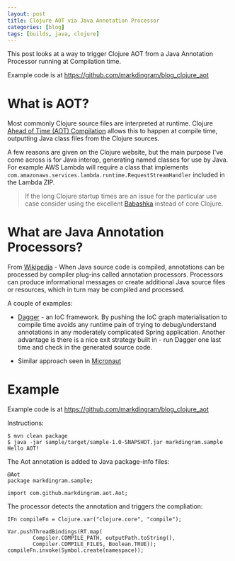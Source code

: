 ```yaml
---
layout: post
title: Clojure AOT via Java Annotation Processor
categories: [blog]
tags: [builds, java, clojure]
---
```


This post looks at a way to trigger Clojure AOT from a Java Annotation Processor running at Compilation time.

Example code is at <https://github.com/markdingram/blog_clojure_aot>

What is AOT?
============ 

Most commonly Clojure source files are interpreted at runtime. Clojure [Ahead of Time (AOT) Compilation](https://clojure.org/reference/compilation) allows this to happen at compile time, outputting Java class files from the Clojure sources. 

A few reasons are given on the Clojure website, but the main purpose I've come across is for Java interop, generating named classes for use by Java. For example AWS Lambda will require a class that implements `com.amazonaws.services.lambda.runtime.RequestStreamHandler` included in the Lambda ZIP.

> If the long Clojure startup times are an issue for the particular use case consider using the excellent [Babashka](https://github.com/borkdude/babashka) instead of core Clojure.


What are Java Annotation Processors?
====================================

From [Wikipedia](https://en.wikipedia.org/wiki/Java_annotation) - When Java source code is compiled, annotations can be processed by compiler plug-ins called annotation processors. Processors can produce informational messages or create additional Java source files or resources, which in turn may be compiled and processed.

A couple of examples:

- [Dagger](https://dagger.dev/) - an IoC framework. By pushing the IoC graph materialisation to compile time avoids any runtime pain of trying to debug/understand annotations in any moderately complicated Spring application. Another advantage is there is a nice exit strategy built in - run Dagger one last time and check in the generated source code.

- Similar approach seen in [Micronaut](https://docs.micronaut.io/latest/guide/index.html#ioc)



Example
=======

Example code is at <https://github.com/markdingram/blog_clojure_aot>



Instructions:

````
$ mvn clean package
$ java -jar sample/target/sample-1.0-SNAPSHOT.jar markdingram.sample
Hello AOT!
````


The Aot annotation is added to Java package-info files:


````
@Aot
package markdingram.sample;

import com.github.markdingram.aot.Aot;
````


The processor detects the annotation and triggers the compliation:

````
IFn compileFn = Clojure.var("clojure.core", "compile");

Var.pushThreadBindings(RT.map(
        Compiler.COMPILE_PATH, outputPath.toString(),
        Compiler.COMPILE_FILES, Boolean.TRUE));
compileFn.invoke(Symbol.create(namespace));
````

